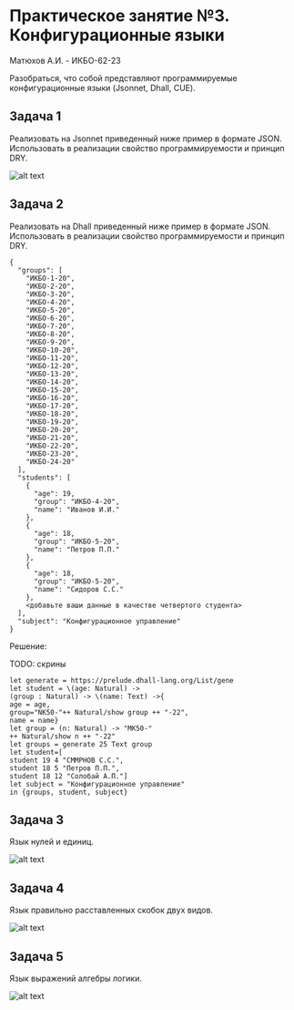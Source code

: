 # Практическое занятие №3. Конфигурационные языки

Матюхов А.И. - ИКБО-62-23

Разобраться, что собой представляют программируемые конфигурационные языки (Jsonnet, Dhall, CUE).

## Задача 1

Реализовать на Jsonnet приведенный ниже пример в формате JSON. Использовать в реализации свойство программируемости и принцип DRY.

![alt text](pics/image31.png)

## Задача 2

Реализовать на Dhall приведенный ниже пример в формате JSON. Использовать в реализации свойство программируемости и принцип DRY.

```
{
  "groups": [
    "ИКБО-1-20",
    "ИКБО-2-20",
    "ИКБО-3-20",
    "ИКБО-4-20",
    "ИКБО-5-20",
    "ИКБО-6-20",
    "ИКБО-7-20",
    "ИКБО-8-20",
    "ИКБО-9-20",
    "ИКБО-10-20",
    "ИКБО-11-20",
    "ИКБО-12-20",
    "ИКБО-13-20",
    "ИКБО-14-20",
    "ИКБО-15-20",
    "ИКБО-16-20",
    "ИКБО-17-20",
    "ИКБО-18-20",
    "ИКБО-19-20",
    "ИКБО-20-20",
    "ИКБО-21-20",
    "ИКБО-22-20",
    "ИКБО-23-20",
    "ИКБО-24-20"
  ],
  "students": [
    {
      "age": 19,
      "group": "ИКБО-4-20",
      "name": "Иванов И.И."
    },
    {
      "age": 18,
      "group": "ИКБО-5-20",
      "name": "Петров П.П."
    },
    {
      "age": 18,
      "group": "ИКБО-5-20",
      "name": "Сидоров С.С."
    },
    <добавьте ваши данные в качестве четвертого студента>
  ],
  "subject": "Конфигурационное управление"
}
```

Решение:

TODO: скрины

```
let generate = https://prelude.dhall-lang.org/List/gene
let student = \(age: Natural) ->
(group : Natural) -> \(name: Text) ->{
age = age,
group="NK50-"++ Natural/show group ++ "-22",
name = name}
let group = (n: Natural) -> "MK50-"
++ Natural/show n ++ "-22"
let groups = generate 25 Text group
let student=[
student 19 4 "CMMPHOB C.C.",
student 18 5 "Петров П.П.",
student 18 12 "Солобай А.П."]
let subject = "Конфигурационное управление"
in {groups, student, subject}
```

## Задача 3

Язык нулей и единиц.

![alt text](pics/image32.png)

## Задача 4

Язык правильно расставленных скобок двух видов.

![alt text](pics/image33.png)

## Задача 5

Язык выражений алгебры логики.

![alt text](pics/imag34.png)
